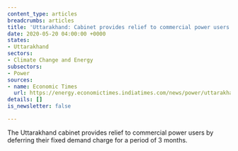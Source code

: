 ```yaml
---
content_type: articles
breadcrumbs: articles
title: 'Uttarakhand: Cabinet provides relief to commercial power users'
date: 2020-05-20 04:00:00 +0000
states:
- Uttarakhand
sectors:
- Climate Change and Energy
subsectors:
- Power
sources:
- name: Economic Times
  url: https://energy.economictimes.indiatimes.com/news/power/uttarakhand-cabinet-provides-relief-to-commercial-power-users/75728542
details: []
is_newsletter: false

---
```

The Uttarakhand cabinet provides relief to commercial power users by deferring their fixed demand charge for a period of 3 months.
